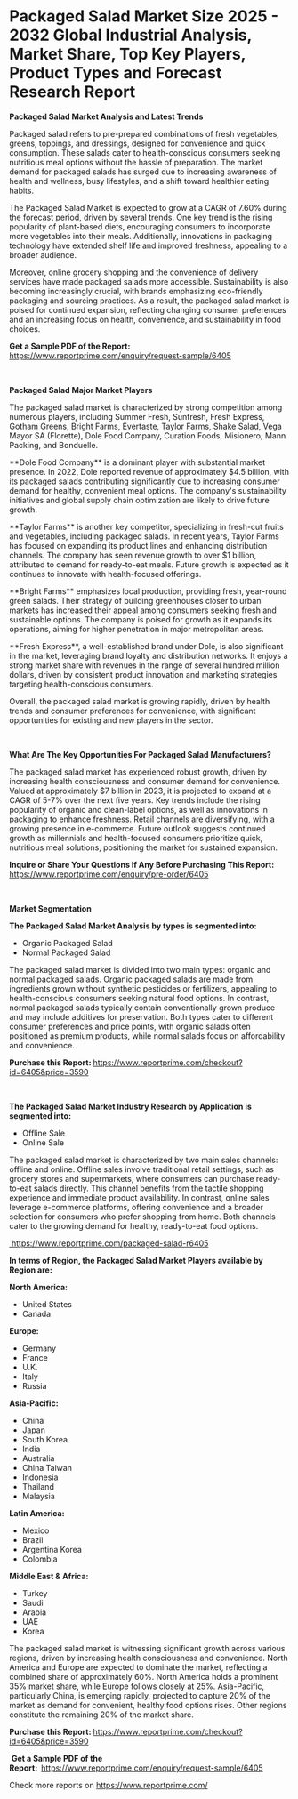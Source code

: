 <p><h1>Packaged Salad Market Size 2025 - 2032 Global Industrial Analysis, Market Share, Top Key Players, Product Types and Forecast Research Report</h1></p><p><strong>Packaged Salad Market Analysis and Latest Trends</strong></p>
<p><p>Packaged salad refers to pre-prepared combinations of fresh vegetables, greens, toppings, and dressings, designed for convenience and quick consumption. These salads cater to health-conscious consumers seeking nutritious meal options without the hassle of preparation. The market demand for packaged salads has surged due to increasing awareness of health and wellness, busy lifestyles, and a shift toward healthier eating habits.</p><p>The Packaged Salad Market is expected to grow at a CAGR of 7.60% during the forecast period, driven by several trends. One key trend is the rising popularity of plant-based diets, encouraging consumers to incorporate more vegetables into their meals. Additionally, innovations in packaging technology have extended shelf life and improved freshness, appealing to a broader audience.</p><p>Moreover, online grocery shopping and the convenience of delivery services have made packaged salads more accessible. Sustainability is also becoming increasingly crucial, with brands emphasizing eco-friendly packaging and sourcing practices. As a result, the packaged salad market is poised for continued expansion, reflecting changing consumer preferences and an increasing focus on health, convenience, and sustainability in food choices.</p></p>
<p><strong>Get a Sample PDF of the Report:&nbsp;</strong> <a href="https://www.reportprime.com/enquiry/request-sample/6405?utm_campaign=3367&utm_medium=2&utm_source=Github&utm_content=ia&utm_term=19032025&utm_id=packaged-salad">https://www.reportprime.com/enquiry/request-sample/6405</a></p>
<p>&nbsp;</p>
<p><strong>Packaged Salad Major Market Players</strong></p>
<p><p>The packaged salad market is characterized by strong competition among numerous players, including Summer Fresh, Sunfresh, Fresh Express, Gotham Greens, Bright Farms, Evertaste, Taylor Farms, Shake Salad, Vega Mayor SA (Florette), Dole Food Company, Curation Foods, Misionero, Mann Packing, and Bonduelle. </p><p>**Dole Food Company** is a dominant player with substantial market presence. In 2022, Dole reported revenue of approximately $4.5 billion, with its packaged salads contributing significantly due to increasing consumer demand for healthy, convenient meal options. The company's sustainability initiatives and global supply chain optimization are likely to drive future growth.</p><p>**Taylor Farms** is another key competitor, specializing in fresh-cut fruits and vegetables, including packaged salads. In recent years, Taylor Farms has focused on expanding its product lines and enhancing distribution channels. The company has seen revenue growth to over $1 billion, attributed to demand for ready-to-eat meals. Future growth is expected as it continues to innovate with health-focused offerings.</p><p>**Bright Farms** emphasizes local production, providing fresh, year-round green salads. Their strategy of building greenhouses closer to urban markets has increased their appeal among consumers seeking fresh and sustainable options. The company is poised for growth as it expands its operations, aiming for higher penetration in major metropolitan areas.</p><p>**Fresh Express**, a well-established brand under Dole, is also significant in the market, leveraging brand loyalty and distribution networks. It enjoys a strong market share with revenues in the range of several hundred million dollars, driven by consistent product innovation and marketing strategies targeting health-conscious consumers.</p><p>Overall, the packaged salad market is growing rapidly, driven by health trends and consumer preferences for convenience, with significant opportunities for existing and new players in the sector.</p></p>
<p>&nbsp;</p>
<p><strong>What Are The Key Opportunities For Packaged Salad Manufacturers?</strong></p>
<p><p>The packaged salad market has experienced robust growth, driven by increasing health consciousness and consumer demand for convenience. Valued at approximately $7 billion in 2023, it is projected to expand at a CAGR of 5-7% over the next five years. Key trends include the rising popularity of organic and clean-label options, as well as innovations in packaging to enhance freshness. Retail channels are diversifying, with a growing presence in e-commerce. Future outlook suggests continued growth as millennials and health-focused consumers prioritize quick, nutritious meal solutions, positioning the market for sustained expansion.</p></p>
<p><strong>Inquire or Share Your Questions If Any Before Purchasing This Report:</strong> <a href="https://www.reportprime.com/enquiry/pre-order/6405?utm_campaign=3367&utm_medium=2&utm_source=Github&utm_content=ia&utm_term=19032025&utm_id=packaged-salad">https://www.reportprime.com/enquiry/pre-order/6405</a></p>
<p>&nbsp;</p>
<p><strong>Market Segmentation</strong></p>
<p><strong>The Packaged Salad Market Analysis by types is segmented into:</strong></p>
<p><ul><li>Organic Packaged Salad</li><li>Normal Packaged Salad</li></ul></p>
<p><p>The packaged salad market is divided into two main types: organic and normal packaged salads. Organic packaged salads are made from ingredients grown without synthetic pesticides or fertilizers, appealing to health-conscious consumers seeking natural food options. In contrast, normal packaged salads typically contain conventionally grown produce and may include additives for preservation. Both types cater to different consumer preferences and price points, with organic salads often positioned as premium products, while normal salads focus on affordability and convenience.</p></p>
<p><strong>Purchase this Report:&nbsp;</strong><a href="https://www.reportprime.com/checkout?id=6405&price=3590&utm_campaign=3367&utm_medium=2&utm_source=Github&utm_content=ia&utm_term=19032025&utm_id=packaged-salad">https://www.reportprime.com/checkout?id=6405&price=3590</a></p>
<p>&nbsp;</p>
<p><strong>The Packaged Salad Market Industry Research by Application is segmented into:</strong></p>
<p><ul><li>Offline Sale</li><li>Online Sale</li></ul></p>
<p><p>The packaged salad market is characterized by two main sales channels: offline and online. Offline sales involve traditional retail settings, such as grocery stores and supermarkets, where consumers can purchase ready-to-eat salads directly. This channel benefits from the tactile shopping experience and immediate product availability. In contrast, online sales leverage e-commerce platforms, offering convenience and a broader selection for consumers who prefer shopping from home. Both channels cater to the growing demand for healthy, ready-to-eat food options.</p></p>
<p><a href="https://www.reportprime.com/packaged-salad-r6405?utm_campaign=3367&utm_medium=2&utm_source=Github&utm_content=ia&utm_term=19032025&utm_id=packaged-salad">&nbsp;https://www.reportprime.com/packaged-salad-r6405</a></p>
<p><strong>In terms of Region, the Packaged Salad Market Players available by Region are:</strong></p>
<p>
    <p> <strong> North America: </strong>
        <ul>
            <li>United States</li>
            <li>Canada</li>
        </ul>
        </p> 
    <p> <strong> Europe: </strong>
        <ul>
            <li>Germany</li>
            <li>France</li>
            <li>U.K.</li>
            <li>Italy</li>
            <li>Russia</li>
        </ul>
        </p> 
    <p> <strong> Asia-Pacific: </strong>
        <ul>
            <li>China</li>
            <li>Japan</li>
            <li>South Korea</li>
            <li>India</li>
            <li>Australia</li>
            <li>China Taiwan</li>
            <li>Indonesia</li>
            <li>Thailand</li>
            <li>Malaysia</li>
        </ul>
        </p> 
    <p> <strong> Latin America: </strong>
        <ul>
            <li>Mexico</li>
            <li>Brazil</li>
            <li>Argentina Korea</li>
            <li>Colombia</li>
        </ul>
        </p> 
    <p> <strong> Middle East & Africa: </strong>
        <ul>
            <li>Turkey</li>
            <li>Saudi</li>
            <li>Arabia</li>
            <li>UAE</li>
            <li>Korea</li>
        </ul>
    </p>
    </p>
<p><p>The packaged salad market is witnessing significant growth across various regions, driven by increasing health consciousness and convenience. North America and Europe are expected to dominate the market, reflecting a combined share of approximately 60%. North America holds a prominent 35% market share, while Europe follows closely at 25%. Asia-Pacific, particularly China, is emerging rapidly, projected to capture 20% of the market as demand for convenient, healthy food options rises. Other regions constitute the remaining 20% of the market share.</p></p>
<p><strong>Purchase this Report: </strong><a href="https://www.reportprime.com/checkout?id=6405&price=3590&utm_campaign=3367&utm_medium=2&utm_source=Github&utm_content=ia&utm_term=19032025&utm_id=packaged-salad">https://www.reportprime.com/checkout?id=6405&price=3590</a></p>
<p>&nbsp;<strong>Get a Sample PDF of the Report:&nbsp;&nbsp;</strong><a href="https://www.reportprime.com/enquiry/request-sample/6405?utm_campaign=3367&utm_medium=2&utm_source=Github&utm_content=ia&utm_term=19032025&utm_id=packaged-salad">https://www.reportprime.com/enquiry/request-sample/6405</a></p>
<p><strong></strong></p>
<p>Check more reports on <a href="https://www.reportprime.com/?utm_campaign=3367&utm_medium=2&utm_source=Github&utm_content=ia&utm_term=19032025&utm_id=packaged-salad">https://www.reportprime.com/</a></p>